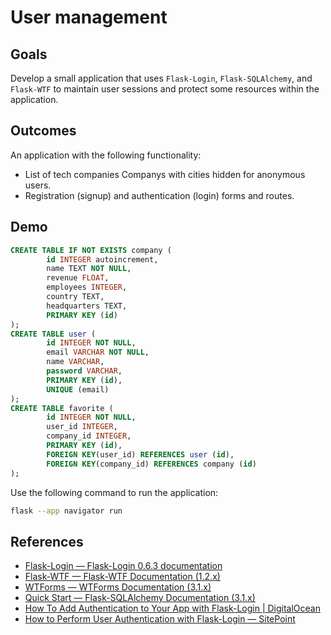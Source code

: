 # User management

## Goals

Develop a small application that uses `Flask-Login`, `Flask-SQLAlchemy`, and `Flask-WTF` to maintain user sessions and protect some resources within the application.

## Outcomes

An application with the following functionality:

- List of tech companies Companys with cities hidden for anonymous users.
- Registration (signup) and authentication (login) forms and routes.

## Demo

```sql
CREATE TABLE IF NOT EXISTS company (
        id INTEGER autoincrement,
        name TEXT NOT NULL,
        revenue FLOAT,
        employees INTEGER,
        country TEXT,
        headquarters TEXT,
        PRIMARY KEY (id)
);
CREATE TABLE user (
        id INTEGER NOT NULL, 
        email VARCHAR NOT NULL, 
        name VARCHAR, 
        password VARCHAR, 
        PRIMARY KEY (id), 
        UNIQUE (email)
);
CREATE TABLE favorite (
        id INTEGER NOT NULL, 
        user_id INTEGER, 
        company_id INTEGER, 
        PRIMARY KEY (id), 
        FOREIGN KEY(user_id) REFERENCES user (id), 
        FOREIGN KEY(company_id) REFERENCES company (id)
);
```

Use the following command to run the application:

```bash
flask --app navigator run
```

## References

- [Flask-Login — Flask-Login 0.6.3 documentation](https://flask-login.readthedocs.io/en/0.6.3/)
- [Flask-WTF — Flask-WTF Documentation (1.2.x)](https://flask-wtf.readthedocs.io/en/1.2.x/)
- [WTForms — WTForms Documentation (3.1.x)](https://wtforms.readthedocs.io/en/3.1.x/)
- [Quick Start — Flask-SQLAlchemy Documentation (3.1.x)](https://flask-sqlalchemy.palletsprojects.com/en/3.1.x/quickstart/)
- [How To Add Authentication to Your App with Flask-Login | DigitalOcean](https://www.digitalocean.com/community/tutorials/how-to-add-authentication-to-your-app-with-flask-login)
- [How to Perform User Authentication with Flask-Login — SitePoint](https://www.sitepoint.com/flask-login-user-authentication/)
